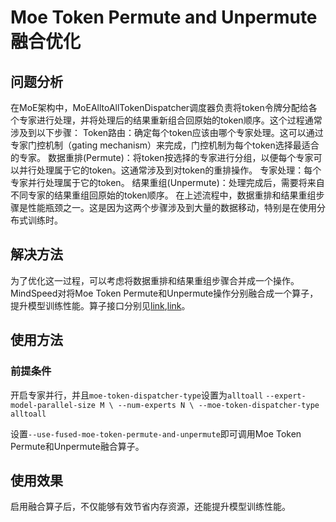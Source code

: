 # Moe Token Permute and Unpermute 融合优化

## 问题分析
在MoE架构中，MoEAlltoAllTokenDispatcher调度器负责将token令牌分配给各个专家进行处理，并将处理后的结果重新组合回原始的token顺序。这个过程通常涉及到以下步骤：
Token路由：确定每个token应该由哪个专家处理。这可以通过专家门控机制（gating mechanism）来完成，门控机制为每个token选择最适合的专家。
数据重排(Permute)：将token按选择的专家进行分组，以便每个专家可以并行处理属于它的token。这通常涉及到对token的重排操作。
专家处理：每个专家并行处理属于它的token。
结果重组(Unpermute)：处理完成后，需要将来自不同专家的结果重组回原始的token顺序。
在上述流程中，数据重排和结果重组步骤是性能瓶颈之一。这是因为这两个步骤涉及到大量的数据移动，特别是在使用分布式训练时。
## 解决方法
为了优化这一过程，可以考虑将数据重排和结果重组步骤合并成一个操作。MindSpeed对将Moe Token Permute和Unpermute操作分别融合成一个算子，提升模型训练性能。算子接口分别见[link](../ops/npu_fused_moe_token_permute.md),[link](../ops/npu_fused_moe_token_unpermute.md)。

## 使用方法
### 前提条件
开启专家并行，并且`moe-token-dispatcher-type`设置为`alltoall`
`--expert-model-parallel-size M \
--num-experts N \
--moe-token-dispatcher-type alltoall`

设置`--use-fused-moe-token-permute-and-unpermute`即可调用Moe Token Permute和Unpermute融合算子。

## 使用效果 
启用融合算子后，不仅能够有效节省内存资源，还能提升模型训练性能。